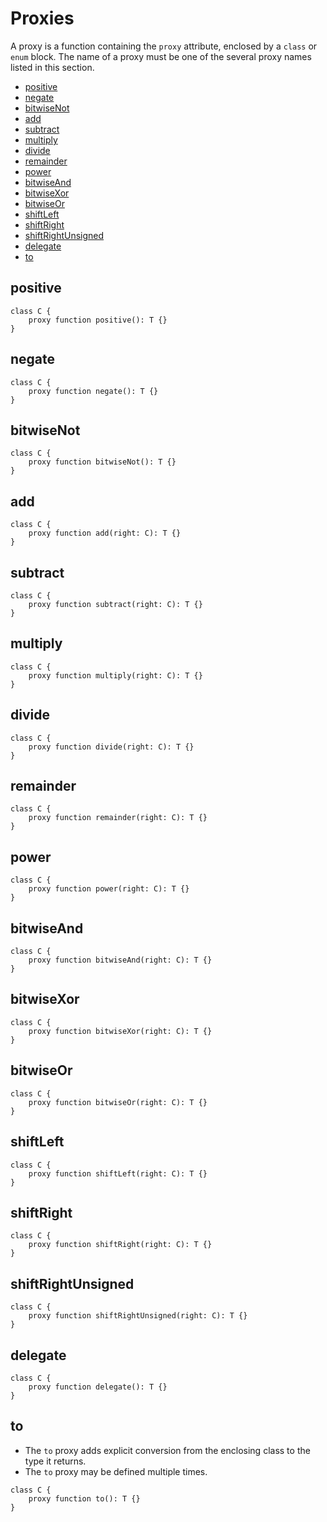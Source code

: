# Proxies

A proxy is a function containing the `proxy` attribute, enclosed by a `class` or `enum` block. The name of a proxy must be one of the several proxy names listed in this section.

* [positive](#positive)
* [negate](#negate)
* [bitwiseNot](#bitwiseNot)
* [add](#add)
* [subtract](#subtract)
* [multiply](#multiply)
* [divide](#divide)
* [remainder](#remainder)
* [power](#power)
* [bitwiseAnd](#bitwiseAnd)
* [bitwiseXor](#bitwiseXor)
* [bitwiseOr](#bitwiseOr)
* [shiftLeft](#shiftLeft)
* [shiftRight](#shiftRight)
* [shiftRightUnsigned](#shiftRightUnsigned)
* [delegate](#delegate)
* [to](#to)

## positive

```
class C {
    proxy function positive(): T {}
}
```

## negate

```
class C {
    proxy function negate(): T {}
}
```

## bitwiseNot

```
class C {
    proxy function bitwiseNot(): T {}
}
```

## add

```
class C {
    proxy function add(right: C): T {}
}
```

## subtract

```
class C {
    proxy function subtract(right: C): T {}
}
```

## multiply

```
class C {
    proxy function multiply(right: C): T {}
}
```

## divide

```
class C {
    proxy function divide(right: C): T {}
}
```

## remainder

```
class C {
    proxy function remainder(right: C): T {}
}
```

## power

```
class C {
    proxy function power(right: C): T {}
}
```

## bitwiseAnd

```
class C {
    proxy function bitwiseAnd(right: C): T {}
}
```

## bitwiseXor

```
class C {
    proxy function bitwiseXor(right: C): T {}
}
```

## bitwiseOr

```
class C {
    proxy function bitwiseOr(right: C): T {}
}
```

## shiftLeft

```
class C {
    proxy function shiftLeft(right: C): T {}
}
```

## shiftRight

```
class C {
    proxy function shiftRight(right: C): T {}
}
```

## shiftRightUnsigned

```
class C {
    proxy function shiftRightUnsigned(right: C): T {}
}
```

## delegate

```
class C {
    proxy function delegate(): T {}
}
```

## to

* The `to` proxy adds explicit conversion from the enclosing class to the type it returns.
* The `to` proxy may be defined multiple times.

```
class C {
    proxy function to(): T {}
}
```